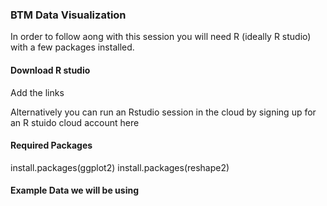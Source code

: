 
### BTM Data Visualization
In order to follow aong with this session you will need R (ideally R studio) with a few packages installed. 

#### Download R studio
Add the links

Alternatively you can run an Rstudio session in the cloud by signing up for an R stuido cloud account here

#### Required Packages
install.packages(ggplot2)
install.packages(reshape2)

#### Example Data we will be using


